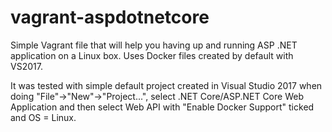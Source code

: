 # vagrant-aspdotnetcore

Simple Vagrant file that will help you having up and running ASP .NET application on a Linux box. Uses Docker files created by default with VS2017.

It was tested with simple default project created in Visual Studio 2017 when doing "File"->"New"->"Project...", select .NET Core/ASP.NET Core Web Application and then select Web API with "Enable Docker Support" ticked and OS = Linux.
